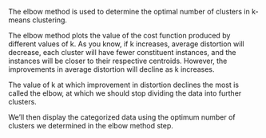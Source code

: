The elbow method is used to determine the optimal number of clusters in k-means clustering.

The elbow method plots the value of the cost function produced by different values of k. As you know, if k increases, 
average distortion will decrease, each cluster will have fewer constituent instances, and the instances will be 
closer to their respective centroids. However, the improvements in average distortion will decline as k increases.
 
The value of k at which improvement in distortion declines the most is called the elbow, at which we should stop 
dividing the data into further clusters.

We’ll then display the categorized data using the optimum number of clusters we determined in the elbow method step. 
